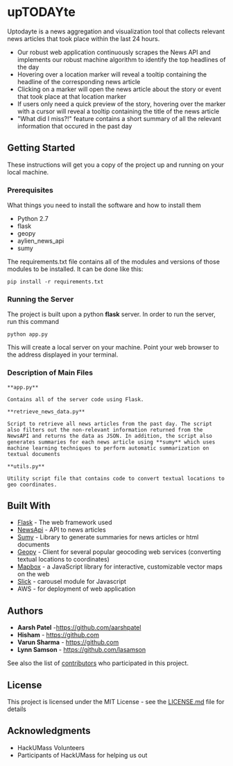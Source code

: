 # upTODAYte

Uptodayte is a news aggregation and visualization tool that collects relevant news articles that took place within the last 24 hours.

* Our robust web application continuously scrapes the News API and implements our robust machine algorithm to identify the top headlines of the day
* Hovering over a location marker will reveal a tooltip containing the headline of the corresponding news article
* Clicking on a marker will open the news article about the story or event that took place at that location marker
* If users only need a quick preview of the story, hovering over the marker with a cursor will reveal a tooltip containing the title of the news article
* "What did I miss?!" feature contains a short summary of all the relevant information that occured in the past day

## Getting Started

These instructions will get you a copy of the project up and running on your local machine. 

### Prerequisites

What things you need to install the software and how to install them

 * Python 2.7
 * flask
 * geopy 
 * aylien_news_api
 * sumy
 

The requirements.txt file contains all of the modules and versions of those modules to be installed. It can be done like this:

```
pip install -r requirements.txt
```

### Running the Server

The project is built upon a python **flask** server. In order to run the server, run this command

```
python app.py
```

This will create a local server on your machine. Point your web browser to the address displayed in your terminal.

### Description of Main Files

```
**app.py**

Contains all of the server code using Flask. 
```

```
**retrieve_news_data.py**

Script to retrieve all news articles from the past day. The script also filters out the non-relevant information returned from the NewsAPI and returns the data as JSON. In addition, the script also generates summaries for each news article using **sumy** which uses machine learning techniques to perform automatic summarization on textual documents
```

```
**utils.py**

Utility script file that contains code to convert textual locations to geo coordinates. 
```

## Built With

* [Flask](http://flask.pocoo.org/) - The web framework used
* [NewsApi](https://newsapi.aylien.com/) - API to news articles
* [Sumy](https://pypi.python.org/pypi/sumy) - Library to generate summaries for news articles or html documents
* [Geopy](https://github.com/geopy/geopy) - Client for several popular geocoding web services (converting textual locations to coordinates)
* [Mapbox](https://github.com/mapbox/mapbox-gl-js) - a JavaScript library for interactive, customizable vector maps on the web
* [Slick](http://kenwheeler.github.io/slick/) - carousel module for Javascript
* AWS - for deployment of web application

## Authors

* **Aarsh Patel** -https://github.com/aarshpatel
* **Hisham** - https://github.com
* **Varun Sharma** - https://github.com
* **Lynn Samson** - https://github.com/lasamson

See also the list of [contributors](https://github.com/aarshpatel/upTODAYte/contributors) who participated in this project.

## License

This project is licensed under the MIT License - see the [LICENSE.md](LICENSE.md) file for details

## Acknowledgments

* HackUMass Volunteers
* Participants of HackUMass for helping us out
